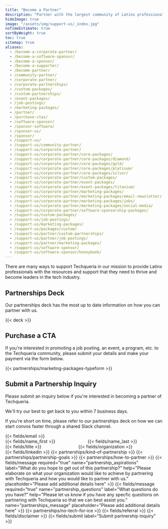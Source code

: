 ```yaml
---
title: "Become a Partner"
description: "Partner with the largest community of Latinx professionals and help us become leaders in tech. 🤝"
hideImage: true
image: "/assets/img/support-us/_index.jpg"
noTimeEstimate: true
sortByWeight: true
toc: true
sitemap: true
aliases:
  - /become-a-corporate-partner/
  - /become-a-software-sponsor/
  - /become-a-sponsor/
  - /become-a-supporter/
  - /become-partner/
  - /community-partner/
  - /corporate-partner/
  - /corporate-partnerships/
  - /custom-packages/
  - /custom-partnerships/
  - /event-packages/
  - /job-postings/
  - /marketing-packages/
  - /partner/
  - /purchase-ctas/
  - /software-sponsor/
  - /sponsor-software/
  - /sponsor-us/
  - /sponsor/
  - /support-us/
  - /support-us/community-partner/
  - /support-us/corporate-partner/
  - /support-us/corporate-partner/core-packages/
  - /support-us/corporate-partner/core-packages/diamond/
  - /support-us/corporate-partner/core-packages/gold/
  - /support-us/corporate-partner/core-packages/platinum/
  - /support-us/corporate-partner/core-packages/silver/
  - /support-us/corporate-partner/custom-packages/
  - /support-us/corporate-partner/event-packages/
  - /support-us/corporate-partner/event-packages/titanium/
  - /support-us/corporate-partner/marketing-packages/
  - /support-us/corporate-partner/marketing-packages/email-newsletter/
  - /support-us/corporate-partner/marketing-packages/jobs/
  - /support-us/corporate-partner/marketing-packages/social-media/
  - /support-us/corporate-partner/software-sponsorship-packages/
  - /support-us/custom-packages/
  - /support-us/job-postings/
  - /support-us/marketing-packages/
  - /support-us/packages/custom/
  - /support-us/partner/custom-partnerships/
  - /support-us/partner/job-postings/
  - /support-us/partner/marketing-packages/
  - /support-us/software-sponsor/
  - /support-us/software-sponsor/honeybook/
---
```


There are many ways to support Techqueria in our mission to provide Latinx professionals with the resources and support that they need to thrive and become leaders in the tech industry.

## Partnerships Deck

Our partnerships deck has the most up to date information on how you can partner with us.

{{< deck >}}

## Purchase a CTA

If you're interested in promoting a job posting, an event, a program, etc. to the Techqueria community, please submit your details and make your payment via the form below.

{{< partnerships/marketing-packages-typeform >}}

## Submit a Partnership Inquiry

Please submit an inquiry below if you're interested in becoming a partner of Techqueria.

We'll try our best to get back to you within 7 business days.

If you're short on time, please refer to our partnerships deck on how we can start convos faster through a shared Slack channel.

<form name="Partnerships" method="POST" data-netlify-recaptcha="true" data-netlify="true" action="/success/partner/" class="form--centered no-ids" id="form_partner_with_techqueria">
  <input type="hidden" aria-label="Subject" name="_subject" value="Techqueria - New Partnership Inquiry">
  <!-- Email -->
  <div class="mb-0-field">
    {{< fields/email >}}
  </div>
  <div class="columns mb-0">
    <div class="column pb-0">
      <!-- First Name -->
      {{< fields/name_first >}}
    </div>
    <div class="column pb-0">
      <!-- Last Name -->
      {{< fields/name_last >}}
    </div>
  </div>
    <div class="columns mb-0">
    <div class="column pb-0">
      <!-- Title -->
      {{< fields/title >}}
    </div>
    <div class="column pb-0">
      <!-- Organization -->
      {{< fields/organization >}}
    </div>
  </div>
  <!-- LinkedIn -->
  {{< fields/linkedin >}}
  <!-- Kinds of Partnerships -->
  {{< partnerships/kind-of-partnership >}}
  <!-- Partnership Goals -->
  {{< partnerships/partnership-goals >}}
  <!-- How to Partner -->
  {{< partnerships/how-to-partner >}}
  <!-- Elaborate on how they want to partner -->
  {{< fields/message required="true" name="partnership_aspirations" label="What do you hope to get out of this partnership?" help="Please elaborate on what your organization would like to achieve by partnering with Techqueria and how you would like to partner with us." placeholder="Please add additional details here" >}}
  <!-- Elaborate on any questions they have -->
  {{< fields/message required="true" name="partnership_questions" label="What questions do you have?" help="Please let us know if you have any specfic questions on partnering with Techqueria so that we can best assist you." name="partnerships_message" placeholder="Please add additional details here" >}}
  <!-- No Tech for ICE -->
  {{< partnerships/no-tech-for-ice >}}
  <!-- How did they hear about Techqueria? -->
  {{< fields/referral >}}
  <!-- Disclaimer -->
  {{< fields/disclaimer >}}
  <!-- Submit form -->
  {{< fields/submit label="Submit partnership inquiry" >}}
</form>
<script src="/assets/js/partner.js"></script>